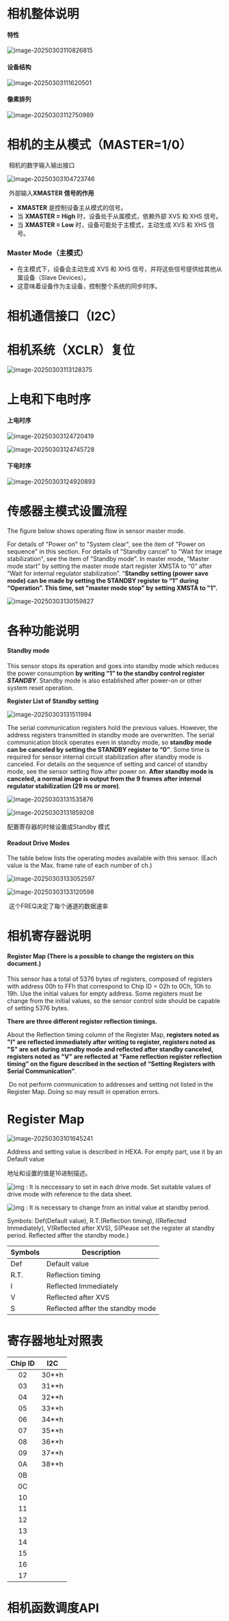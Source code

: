 # 相机整体说明

#### 特性

![image-20250303110826815](https://picture-1344593885.cos.ap-beijing.myqcloud.com/image-20250303110826815.png)

#### 设备结构

![image-20250303111620501](https://picture-1344593885.cos.ap-beijing.myqcloud.com/image-20250303111620501.png)

#### 像素排列

![image-20250303112750989](https://picture-1344593885.cos.ap-beijing.myqcloud.com/image-20250303112750989.png)



# 相机的主从模式（MASTER=1/0）

​	相机的数字输入输出接口

![image-20250303104723746](https://picture-1344593885.cos.ap-beijing.myqcloud.com/image-20250303104723746.png)

​	外部输入**XMASTER 信号的作用**

- **XMASTER** 是控制设备主从模式的信号。
- 当 **XMASTER = High** 时，设备处于从属模式，依赖外部 XVS 和 XHS 信号。
- 当 **XMASTER = Low** 时，设备可能处于主模式，主动生成 XVS 和 XHS 信号。

### Master Mode（主模式）

- 在主模式下，设备会主动生成 XVS 和 XHS 信号，并将这些信号提供给其他从属设备（Slave Devices）。
- 这意味着设备作为主设备，控制整个系统的同步时序。





# 相机通信接口（I2C）

















































































# 相机系统（XCLR）复位

![image-20250303113128375](https://picture-1344593885.cos.ap-beijing.myqcloud.com/image-20250303113128375.png)



# 上电和下电时序

#### 上电时序

![image-20250303124720419](https://picture-1344593885.cos.ap-beijing.myqcloud.com/image-20250303124720419.png)

![image-20250303124745728](https://picture-1344593885.cos.ap-beijing.myqcloud.com/image-20250303124745728.png)

#### 下电时序

![image-20250303124920893](https://picture-1344593885.cos.ap-beijing.myqcloud.com/image-20250303124920893.png)





# 传感器主模式设置流程

  The figure below shows operating flow in sensor master mode.

  For details of "Power on" to "System clear", see the item of "Power on sequence" in this section. For details of "Standby cancel" to "Wait for image stabilization", see the item of "Standby mode". In master mode, “Master mode start” by setting the master mode start register XMSTA to “0” after “Wait for internal regulator stabilization”. “**Standby setting (power save mode) can be made by setting the STANDBY register to “1” during “Operation”. This time, set "master mode stop" by setting XMSTA to "1".**

![image-20250303130159827](https://picture-1344593885.cos.ap-beijing.myqcloud.com/image-20250303130159827.png)





# 各种功能说明

#### Standby mode  

  This sensor stops its operation and goes into standby mode which reduces the power consumption **by writing “1” to the standby control register *STANDBY***. Standby mode is also established after power-on or other system reset operation.  



**Register List of Standby setting**  

![image-20250303131511994](https://picture-1344593885.cos.ap-beijing.myqcloud.com/image-20250303131511994.png)

  The serial communication registers hold the previous values. However, the address registers transmitted in standby mode are overwritten. The serial communication block operates even in standby mode, so **standby mode can be canceled by setting the STANDBY register to “0”**. Some time is required for sensor internal circuit stabilization after standby mode is canceled. For details on the sequence of setting and cancel of standby mode, see the sensor setting flow after power on. **After standby mode is canceled, a normal image is output from the 9 frames after internal regulator stabilization (29 ms or more)**.  

![image-20250303131535876](https://picture-1344593885.cos.ap-beijing.myqcloud.com/image-20250303131535876.png)

![image-20250303131859208](https://picture-1344593885.cos.ap-beijing.myqcloud.com/image-20250303131859208.png)

配置寄存器的时候设置成Standby 模式



#### Readout Drive Modes  

  The table below lists the operating modes available with this sensor. (Each value is the Max. frame rate of each number of ch.)  

![image-20250303133052597](https://picture-1344593885.cos.ap-beijing.myqcloud.com/image-20250303133052597.png)

![image-20250303133120598](https://picture-1344593885.cos.ap-beijing.myqcloud.com/image-20250303133120598.png)



​	这个FREQ决定了每个通道的数据速率









# 相机寄存器说明

####   Register Map (There is a possible to change the registers on this document.)  

  This sensor has a total of 5376 bytes of registers, composed of registers with address 00h to FFh that correspond to Chip ID = 02h to 0Ch, 10h to 19h. Use the initial values for empty address. Some registers must be change from the initial values, so the sensor control side should be capable of setting 5376 bytes.

  **There are three different register reflection timings.**

  About the Reflection timing column of the Register Map, **registers noted as "I" are reflected immediately after writing to register, registers noted as "S" are set during standby mode and reflected after standby canceled, registers noted as "V" are reflected at “Fame reflection register reflection timing” on the figure described in the section of “Setting Registers with Serial Communication”**.

​    Do not perform communication to addresses and setting not listed in the Register Map. Doing so may result in operation errors.



#  **Register Map** 

![image-20250303101645241](https://picture-1344593885.cos.ap-beijing.myqcloud.com/image-20250303101645241.png)



 Address and setting value is described in HEXA. For empty part, use it by an Default value

地址和设置的值是16进制描述。

 ![img](https://picture-1344593885.cos.ap-beijing.myqcloud.com/clip_image9.png) : It is neccessary to set in each drive mode. Set suitable values of drive mode with reference to the data sheet.

 ![img](https://picture-1344593885.cos.ap-beijing.myqcloud.com/clip_image5.png) : It is necessary to change from an initial value at standby period. 

Symbols: Def(Default value), R.T.(Reflection timing), I(Reflected Immediately), V(Reflected after XVS),    S(Please set the register at standby period. Reflected affter the standby mode.)



| Symbols | Description                       |
| ------- | --------------------------------- |
| Def     | Default value                     |
| R.T.    | Reflection timing                 |
| I       | Reflected Immediately             |
| V       | Reflected after XVS               |
| S       | Reflected affter the standby mode |











# **寄存器地址对照表**



| Chip ID |  I2C  |
| :-----: | :---: |
|   02    | 30**h |
|   03    | 31**h |
|   04    | 32**h |
|   05    | 33**h |
|   06    | 34**h |
|   07    | 35**h |
|   08    | 36**h |
|   09    | 37**h |
|   0A    | 38**h |
|   0B    |       |
|   0C    |       |
|   10    |       |
|   11    |       |
|   12    |       |
|   13    |       |
|   14    |       |
|   15    |       |
|   16    |       |
|   17    |       |







# 









# **相机函数调度API**